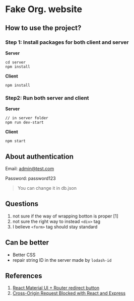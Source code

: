 # Fake Org. website

## How to use the project?

### Step 1: Install packages for both client and server

**Server**
```
cd server
npm install
```
**Client**

```
npm install
```

### Step2: Run both server and client

**Server**

```
// in server folder
npm run dev-start
```

**Client**

```
npm start
```

## About authentication

Email: admin@test.com

Password: password123

> You can change it in db.json

## Questions

1. not sure if the way of wrapping botton is proper [1]
2. not sure the right way to instead `<div>` tag
3. I believe `<form>` tag should stay standard

## Can be better

+ Better CSS
+ repair string ID in the server made by `lodash-id`

## References

1. [React Material UI + Router redirect button](https://stackoverflow.com/questions/55796665/react-material-ui-router-redirect-button)
2. [Cross-Origin Request Blocked with React and Express](https://stackoverflow.com/questions/50968152/cross-origin-request-blocked-with-react-and-express)
